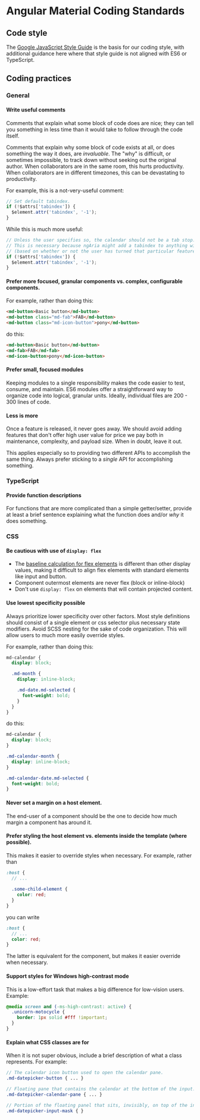 # Angular Material Coding Standards


## Code style

The [Google JavaScript Style Guide](https://google.github.io/styleguide/javascriptguide.xml) is the
basis for our coding style, with additional guidance here where that style guide is not aligned with
ES6 or TypeScript.

## Coding practices

### General

#### Write useful comments
Comments that explain what some block of code does are nice; they can tell you something in less time than it would take to follow through the code itself.

Comments that explain why some block of code exists at all, or does something the way it does, 
are _invaluable_. The "why" is difficult, or sometimes impossible, to track down without seeking out 
the original author. When collaborators are in the same room, this hurts productivity. 
When collaborators are in different timezones, this can be devastating to productivity.

For example, this is a not-very-useful comment:
```ts
// Set default tabindex.
if (!$attrs['tabindex']) {
  $element.attr('tabindex', '-1');
}
```

While this is much more useful:
```ts
// Unless the user specifies so, the calendar should not be a tab stop.
// This is necessary because ngAria might add a tabindex to anything with an ng-model
// (based on whether or not the user has turned that particular feature on/off).
if (!$attrs['tabindex']) {
  $element.attr('tabindex', '-1');
}
```

#### Prefer more focused, granular components vs. complex, configurable components.

For example, rather than doing this:
```html
<md-button>Basic button</md-button>
<md-button class="md-fab">FAB</md-button>
<md-button class="md-icon-button">pony</md-button>
```

do this:
```html
<md-button>Basic button</md-button>
<md-fab>FAB</md-fab>
<md-icon-button>pony</md-icon-button>
```

#### Prefer small, focused modules
Keeping modules to a single responsibility makes the code easier to test, consume, and maintain. 
ES6 modules offer a straightforward way to organize code into logical, granular units. 
Ideally, individual files are 200 - 300 lines of code.

#### Less is more
Once a feature is released, it never goes away. We should avoid adding features that don't offer 
high user value for price we pay both in maintenance, complexity, and payload size. When in doubt, 
leave it out. 

This applies especially so to providing two different APIs to accomplish the same thing. Always 
prefer sticking to a _single_ API for accomplishing something. 

### TypeScript

#### Provide function descriptions
For functions that are more complicated than a simple getter/setter, provide at least a brief 
sentence explaining what the function does and/or _why_ it does something.

### CSS

#### Be cautious with use of `display: flex`
* The [baseline calculation for flex elements](http://www.w3.org/TR/css-flexbox-1/#flex-baselines) 
is different than other display values, making it difficult to align flex elements with standard 
elements like input and button.
* Component outermost elements are never flex (block or inline-block)
* Don't use `display: flex` on elements that will contain projected content.

#### Use lowest specificity possible
Always prioritize lower specificity over other factors. Most style definitions should consist of a 
single element or css selector plus necessary state modifiers. Avoid SCSS nesting for the sake of 
code organization. This will allow users to much more easily override styles.

For example, rather than doing this:
```scss
md-calendar {
  display: block;

  .md-month {
    display: inline-block;

    .md-date.md-selected {
      font-weight: bold;
    }
  }
}
```

do this:
```scss
md-calendar {
  display: block;
}

.md-calendar-month {
  display: inline-block;
}

.md-calendar-date.md-selected {
  font-weight: bold;
}
```

#### Never set a margin on a host element.
The end-user of a component should be the one to decide how much margin a component has around it.

#### Prefer styling the host element vs. elements inside the template (where possible).
This makes it easier to override styles when necessary. For example, rather than 

```scss
:host {
  // ...
  
  .some-child-element {
    color: red;
  }
}
```

you can write
```scss
:host {
  // ...
  color: red;
}
```

The latter is equivalent for the component, but makes it easier override when necessary.

#### Support styles for Windows high-contrast mode
This is a low-effort task that makes a big difference for low-vision users. Example:
```css
@media screen and (-ms-high-contrast: active) {
  .unicorn-motocycle {
    border: 1px solid #fff !important;
  }
}
```

#### Explain what CSS classes are for
When it is not super obvious, include a brief description of what a class represents. For example:
```scss
// The calendar icon button used to open the calendar pane.
.md-datepicker-button { ... }

// Floating pane that contains the calendar at the bottom of the input.
.md-datepicker-calendar-pane { ... }

// Portion of the floating panel that sits, invisibly, on top of the input.
.md-datepicker-input-mask { }
``` 
